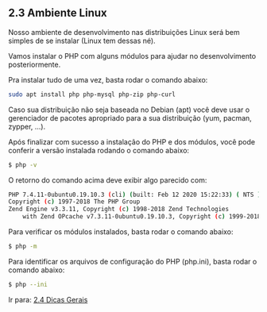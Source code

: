 ## 2.3 Ambiente Linux

Nosso ambiente de desenvolvimento nas distribuições Linux será bem simples de se instalar (Linux tem dessas né).

Vamos instalar o PHP com alguns módulos para ajudar no desenvolvimento posteriormente.

Pra instalar tudo de uma vez, basta rodar o comando abaixo:

```bash
sudo apt install php php-mysql php-zip php-curl
```

Caso sua distribuição não seja baseada no Debian (apt) você deve usar o gerenciador de pacotes apropriado para a sua distribuição (yum, pacman, zypper, ...).

Após finalizar com sucesso a instalação do PHP e dos módulos, você pode conferir a versão instalada rodando o comando abaixo:

```bash
$ php -v
```

O retorno do comando acima deve exibir algo parecido com:

```bash
PHP 7.4.11-0ubuntu0.19.10.3 (cli) (built: Feb 12 2020 15:22:33) ( NTS )
Copyright (c) 1997-2018 The PHP Group
Zend Engine v3.3.11, Copyright (c) 1998-2018 Zend Technologies
    with Zend OPcache v7.3.11-0ubuntu0.19.10.3, Copyright (c) 1999-2018, by Zend Technologies
```

Para verificar os módulos instalados, basta rodar o comando abaixo:

```bash
$ php -m
```

Para identificar os arquivos de configuração do PHP (php.ini), basta rodar o comando abaixo:

```bash
$ php --ini
```

Ir para: [2.4 Dicas Gerais](4-Dicas-gerais.md)
